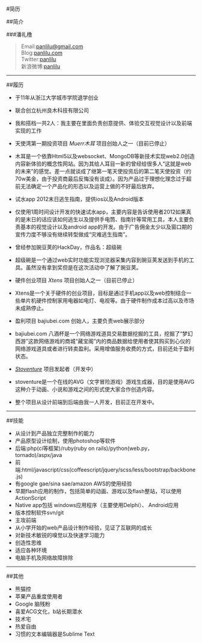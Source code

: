 #简历

##简介

###潘礼橹
>Email:[panlilu@gmail.com](mailto://panlilu@gmail.com)<br>
>Blog:[panlilu.com](http://panlilu.com)<br>
>Twitter:[panlilu](http://twitter.com/panlilu)<br>
>新浪微博:[panlilu](http://weibo.com)

***
##履历





+  于11年从浙江大学城市学院退学创业
+  联合创立杭州良木科技有限公司
  +  我和搭档一共2人：我主要在里面负责创意提供、体验交互视觉设计以及前端实现的工作

+  天使湾第一期投资项目 *Muerr木耳* 项目创始人之一（目前已停止）
  +  木耳是一个依靠Html5以及websocket、MongoDB等新技术实现web2.0创造内容新体验的概念性网站。因为其给人耳目一新的曾经给很多人“这就是web的未来”的感觉。差一点就谈成了继第一笔天使投资后的第二笔天使投资（约70w美金，由于投资商最后反悔没有谈成）。因为产品过于理想化理念过于超前无法确定一个产品化的形态以及运营上做的不好最后放弃。

+  试水app 2012末日逃生指南，提供ios以及Android版本
  +  仅使用1周时间设计开发的快速试水app，主要内容是告诉使用者2012如果真的是末日的话应该如何逃生以及提供手电筒、指南针等常用工具，本人主要负责基本的视觉设计以及android app的开发。由于广告佣金太少以及窗口期的宣传力度不够没有继续转型做成“灾难逃生指南”。

+  曾经参加豌豆荚的HackDay，作品名：超级碗
  +  超级碗是一个通过web实时功能实现浏览器采集内容到豌豆荚发送到手机的工具。虽然没有拿到奖但是在这次活动中了解了豌豆荚。

+  硬件创业项目 *Xtens* 项目创始人之一（目前已停止）
  +  Xtens是一个关于硬件的创业项目，目标是通过手机app以及web控制结合一些单片机硬件控制家用电器如电灯、电视等。由于硬件制作成本过高以及市场未成熟停止。

+  盈利项目 bajiubei.com 创始人，主要负责web展示部分
  +  bajiubei.com 八酒杯是一个网络游戏道具交易数据挖掘的工具，挖掘了“梦幻西游”这款网络游戏的商城“藏宝阁”内的商品数据给使用者使其购买到心仪的网络游戏道具或者进行转卖盈利。采用增值服务收费的方式，目前还处于盈利状态。

+  [*Stoventure*](http://stoventure.com) 项目发起者（开发中）
  +  stoventure是一个在线的AVG（文字冒险游戏）游戏生成器，目的是使用AVG这种介于动画、小说和游戏之间的形式使大家合作创造内容。
  +  整个项目从设计前端到后端由我一人开发，目前正在开发中。 


***
##技能

+  从设计到产品独立完整制作的能力
  +  产品原型设计绘制，使用photoshop等软件
  +  后端:php(ci等框架)/ruby(ruby on rails)/python(web.py，tornado)/aspx/java
  +  前端:html/javascript/css(coffeescript/jquery/scss/less/bootstrap/backbone.js)
  +  有google gae/sina sae/amazon AWS的使用经验
  +  早期flash应用的制作，包括简单的动画、游戏以及flash整站，可以使用ActionScript
  +  Native app包括 windows应用程序（主要使用Delphi）、 Android应用
  +  版本控制软件svn/git
+  主攻前端
+  从小学开始的web产品设计制作经验，见证了互联网的成长
+  对新技术敏锐的嗅觉以及快速学习能力
+  创造性思维
+  适应各种环境
+  电脑手机及网络故障排除

***
##其他

+  熊猫控
+  苹果产品重度使用者
+  Google 脑残粉
+  喜爱ACG文化，b站长期潜水
+  技术宅
+  热爱自由
+  习惯的文本编辑器是Sublime Text
